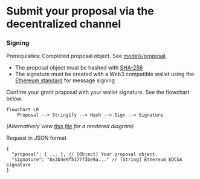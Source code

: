 # Submit your proposal via the decentralized channel

### Signing
Prerequisites: Completed proposal object. See [models/proposal](models/proposal.json5).
- The proposal object must be hashed with [SHA-256](http://www.webtoolkit.info/javascript-sha256.html)
- The signature must be created with a Web3 compatible wallet using the [Ethereum standard](https://eips.ethereum.org/EIPS/eip-712#:~:text=The%20sign%20method%20calculates%20an,as%20an%20Ethereum%20specific%20signature.) for message signing

Confirm your grant proposal with your wallet signature. See the flowchart below.
```mermaid
flowchart LR
    Proposal --> Stringify --> Hash --> Sign --> Signature
```
_(Alternatively view [this file](examples/images/signing-flow.png) for a rendered diagram)_

Request in JSON format
```json5
{
  "proposal": { ... }, // [Object] Your proposal object.
  "signature": "0x3b4e9f517773be9a..." // [String] Ethereum EDCSA signature 
}
```